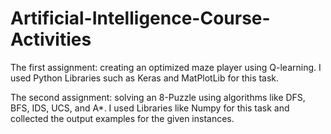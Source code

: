 # Artificial-Intelligence-Course-Activities

The first assignment: creating an optimized maze player using Q-learning. I used Python Libraries such as Keras and MatPlotLib for this task.

The second assignment: solving an 8-Puzzle using algorithms like DFS, BFS, IDS, UCS, and A*. 
I used Libraries like Numpy for this task and collected the output examples for the given instances.

